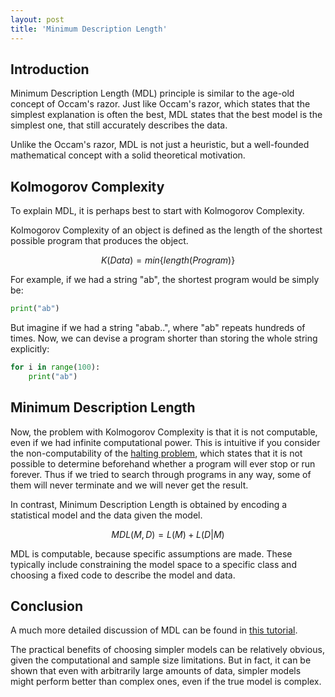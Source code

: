 ```yaml
---
layout: post
title: 'Minimum Description Length'
---
```


## Introduction

Minimum Description Length (MDL) principle is similar to the age-old concept of Occam's razor. Just like Occam's razor, which states that the simplest explanation is often the best, MDL states that the best model is the simplest one, that still accurately describes the data.

Unlike the Occam's razor, MDL is not just a heuristic, but a well-founded mathematical concept with a solid theoretical motivation.

## Kolmogorov Complexity
To explain MDL, it is perhaps best to start with Kolmogorov Complexity.

Kolmogorov Complexity of an object is defined as the length of the shortest possible program that produces the object.

$$
K(Data) = min\{length(Program)\}
$$

For example, if we had a string "ab", the shortest program would be simply be:

```python
print("ab") 
```

But imagine if we had a string "abab..", where "ab" repeats hundreds of times. Now, we can devise a program shorter than storing the whole string explicitly:

```python
for i in range(100):
    print("ab")
```

## Minimum Description Length

Now, the problem with Kolmogorov Complexity is that it is not computable, even if we had infinite computational power. This is intuitive if you consider the non-computability of the [halting problem](https://en.wikipedia.org/wiki/Halting_problem), which states that it is not possible to determine beforehand whether a program will ever stop or run forever. Thus if we tried to search through programs in any way, some of them will never terminate and we will never get the result.

In contrast, Minimum Description Length is obtained by encoding a statistical model and the data given the model.

$$
MDL(M, D) = L(M) + L(D|M)
$$

MDL is computable, because specific assumptions are made. These typically include constraining the model space to a specific class and choosing a fixed code to describe the model and data.

## Conclusion
A much more detailed discussion of MDL can be found in [this tutorial](https://arxiv.org/pdf/math/0406077.pdf).

The practical benefits of choosing simpler models can be relatively obvious, given the computational and sample size limitations. But in fact, it can be shown that even with arbitrarily large amounts of data, simpler models might perform better than complex ones, even if the true model is complex.